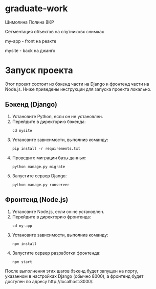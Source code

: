 # graduate-work
Шимолина Полина ВКР

Сегментация объектов на спутниковх снимках

my-app - front на реакте

mysite - back на джанго

# Запуск проекта

Этот проект состоит из бэкенд части на Django и фронтенд части на Node.js. Ниже приведены инструкции для запуска проекта локально.

## Бэкенд (Django)

1. Установите Python, если он не установлен.
2. Перейдите в директорию бэкенда:
   ```
   cd mysite
   ```
3. Установите зависимости, выполнив команду:
   ```
   pip install -r requirements.txt
   ```
4. Проведите миграции базы данных:
   ```
   python manage.py migrate
   ```
5. Запустите сервер Django:
   ```
   python manage.py runserver
   ```

## Фронтенд (Node.js)

1. Установите Node.js, если он не установлен.
2. Перейдите в директорию фронтенда:
   ```
   cd my-app
   ```
4. Установите зависимости, выполнив команду:
   ```
   npm install
   ```
5. Запустите сервер разработки фронтенда:
   ```
   npm start
   ```

После выполнения этих шагов бэкенд будет запущен на порту, указанном в настройках Django (обычно 8000), а фронтенд будет доступен по адресу http://localhost:3000/.

